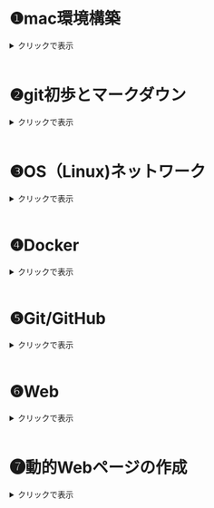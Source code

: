
# ❶mac環境構築

<details><summary>クリックで表示</summary>

## homebrew
### *homebrewとは*
- MacやLinuxで使えるパッケージマネジャー（ソフトウェアをインストール・管理するための便利ツール）

⇨Homebrewを使うと、ターミナル上から簡単にツールを入れたりアップデートしたりできる。

 <br/>

### *インストール*
1.  公式サイトからインストール用のコマンドを入手（以下）

```
/bin/bash -c "$(curl -fsSL https://raw.githubusercontent.com/Homebrew/install/HEAD/install.sh)"
```

2. terminalに貼り付け実行（パスワードはPCのものを使用）

3. 「Press RETURN to continue or any other key to abort 」が表示されたら、Enterキーで実行

4. 「Installation successful」と出たらインストール完了

5. 以下のコマンドをterminalに入力し、バージョン情報が表示されれば正常
```
brew -v
```

 <br/>

## Git
### *Gitとは*
- コードの変更履歴を記録・管理するためのツール（**ローカル環境**）

    - 特徴：　バージョン管理・履歴・ブランチ機能・共同開発
 <br/>

### *インストール*
Gitは元々インストールされている場合もあるため、まず以下のコマンドで確認する。
```
git -v
```
git versionが表示されればGitは利用可能

*"コマンドラインデベロッパーツールが必要です"と表示された場合はインストールを行う。

完了するとGitが利用できる。

 <br/>

 ## GitHub
 ### *GitHubとは*
- Gitのデータをインターネット上で共有するサービス（**リモート環境**）

    - 特徴：　Gitのリポジトリをクラウド上に・コードの公開・共有

 <br/>

### *Githubアカウント*
Git(hub)の利用にはアカウントの作成が必要
- Github公式サイトにアクセスしてサインアップ⇨
[GitHub](https://github.com/)

<br/>

### *リポジトリの作成*
リポジトリ：　Gitで管理するプロジェクト（コード・ファイル・フォルダ・履歴等）の入れ物

- "New repository"を選択
    - Repository name：プロジェクト名
    - Description(任意)：内容の説明
    - Public / Private：公開設定 *（後で変更可能）*
    - **Initialize this repository with "README file"** ：READMEファイル（説明書）を作る場合チェック☑️



<br/>

## GitHub Desktop
### *GitHub Desktopとは*

- ターミナルを使わなくてもGitを使えるGUIツール

    - 特徴：　管理・コミット（変更記録）・プッシュ・プル・ブランチ切り替え・GitHub接続がカンタンに

<br/>

### *インストール*
1. 公式サイトからアプリをダウンロード⇨[GitHub Desktop](https://github.com/apps/desktop)

2. GitHubアカウントでログイン
3. フォルダやファイルをリポジトリへ登録

<br/>

### *使い方（GitHub Desktop版）*


---
#### push
---
 登録したファイル内容の変更等を保存すると、GitHub Desktop上に反映される

⇨　GitHub Desktop上の"Commit to main"より変更を保存

⇨　"Push origin" でGitHub上にアップロードされる

<br/>

### *使い方（コマンド版）*
ターミナルへのコマンド入力でも同じ操作ができる

git
- clone
- add
- commit
- push
- init
- remote add


<br/>

## Docker
### *Dockerとは*
- アプリと環境設定を丸ごと軽量なパッケージ（＝コンテナ）にすることで、どこでも同じ動作が保証される仕組み
    - イメージ：　コンテナを作るための設計図。OSやソフトウェア、設定が入っている。
    - コンテナ：　実際に動いている実行中の環境＝１つのVM
    - Dokerfile：　イメージを作るためのレシピ。テキストファイルで環境を定義

<br/>

### *インストール*
- Macの場合は**Docker Desktop**を使うとラク

    ⇨DockerはLinuxのVMを使っているため、Desktop版で自動構築してもらうのが簡単

1. 公式サイトからダウンロード⇨[Docker](https://www.docker.com/)

2. アプリケーションフォルダに移動し開く

3. 利用規約に同意、こだわりがなければ推奨設定を利用

4. 動作状況を確認
    - メニューバーに🐳のマークがある場合正常に起動している
    - または、ターミナル上で以下を入力し、バージョン情報が表示されれば正常
    ```
    docker -v
    ```

5. 現在実行中のDockerコンテナを確認

以下のコマンドで起動中のコンテナ一覧が表示される

```
docker ps
```
- `docker ps -a`：すべてのコンテナを表示（停止中含む）
- `docker ps -q`：コンテナIDのみを表示（スクリプトで使うときに便利）

<br/>

## docer-compose
- 複数のDockerコンテナを一括で構成・起動・管理できるツール

- Docker Desktopにcomposeも同梱されており、すぐ使える場合が多い
    - ターミナル上で以下を入力し、バージョン情報が表示されれば正常
    ```
    docker-compose -v
    ```
<br/>

## Visual Studio Code
- 拡張機能が豊富なマルチOSコードエディタ

<br/>

### *インストール*
1. 公式サイトからダウンロード⇨[visuaistudio](https://code.visualstudio.com/)

2. アプリケーションフォルダにインストールして起動
3. 拡張機能でカスタム

    - おすすめカスタム機能⇨[VScodeおすすめカスタム](https://qiita.com/qrrq/items/0e116a59743874d18cb1)

<br/>

### *terminal*
- Macのターミナル（bash,zsh）をVScode内で開いているイメージ

<br/>

## まとめ
以下が確認できればとりあえずOK
- コマンドラインで確認

    - `docker ps`

    - `docker-compose -v`

    - `git -v`

    - `brew -v`

- PCのアプリケーションフォルダで確認

    - github desktop
    - visual studio code

</details>

<br/>

# ❷git初歩とマークダウン

<details><summary>クリックで表示</summary>

## SSH（Secure Shell）
- ネットワークを通じて別のPCと安全に通信するためのプロトコル、SSH鍵ペア（**公開鍵＆秘密鍵**）で認証
- 特徴：暗号化通信、リモートアクセス、トンネリング（他のHTTPなどのプロトコルの通信も安全に）
- **GitHubなど、リモートローカル間でデータをやり取りするにはSSH認証が必要**
- 一般的にHTTPSより安全

**※HTTPS**　ーもう一つの認証方法
- アクセスのたびにユーザー名とパスワード（アクセストークン）を使って認証
- **Web通信**を安全にするために使う

<br/>

### *SSH接続の設定*
#### SSH鍵の作成
1. SShキーを入れるフォルダ（デフォルト）に移動
   ```
   $cd ~/.ssh
    ```
2. コマンドでSSH鍵ペアを生成する
    ```
    ssh-keygen -t rsa
    ```

3. 鍵の保存場所がデフォルトの`~/.ssh/id_rsa `になっていることを確認
4. パスワードの設定（入力が見えないので注意）
5. 任意でパスフレーズを設定（しない場合はエンター）

6. 以下のように生成される

<img src="https://prog-8.com/shared/images/document/34/165533606243.png" width="50%">

引用 > https://prog-8.com/docs/git-env

7. .sshファイル内に鍵が作成できていることを確認
```
ls ~/.ssh
```

#### SSH公開鍵の登録（GitHub）

1. SShキーのフォルダ（デフォルト）に移動
   ```
   $cd ~/.ssh
    ```
2. 公開鍵ファイル内容の閲覧
    ```
    cat id_rsa.pub
    ```
3. `ssh-rsa`から始まり、メールアドレスで終わる長い文字列が公開鍵
4. GitHubにログインし、「Setting > SSH and GPG keys >  New SSH key」へ

   Keyフィールドに先程の公開鍵をコピペ⇨「Add SSH Key」
5. 接続の確認
   ```
   ssh -T git@github.com
   ```
   接続できていれば以下メッセージが表示
   ```
   Hi <Your GitHub Username>! You've successfully authenticated,...
   ```

参考⇩
> https://qiita.com/shizuma/items/2b2f873a0034839e47ce

<br/>

## リポジトリ
リポジトリ：　Gitで管理するプロジェクト（コード・ファイル・フォルダ・履歴等）の入れ物

### *リポジトリの作成*
- "New repository"を選択
    - Repository name：プロジェクト名
    - Description(任意)：内容の説明
    - Public / Private：公開設定 *（後で変更可能）*
    - **Initialize this repository with "README file"** ：READMEファイル（説明書）を作る場合チェック☑️



## clone
- リモート上のリポジトリをローカルに履歴やブランチごとコピーすること
    - 特徴：　ローカルで編集可、バックアップ、バージョン管理

## commit
- ローカルリポジトリ内で変更を保存する操作
    - ファイルの状態、作成者、タイムスタンプなどの情報をもつ
    - コミットメッセージ：変更点を説明するコメントで、履歴を振り返るときに大事

## push
- commitをリモートリポジトリに送信する操作
    - 共有、バックアップになる

<br/>

### *Clone〜Pushまでの流れ　【GitHub Desktop ver.】*
[terminal(コマンド)で行う場合はコチラ](#clonepushまでの流れgitコマンドver)

＜はじめに＞
必要に応じて、ローカル上にGitのリポジトリ（履歴を管理する場所）を作成する。
- プロジェクトのフォルダ内で実行すると、”.git”という隠しフォルダが作成される。（これはバージョン管理に必要な情報を記録する）
- コマンドは以下⇩
    ```
    git init
    ```

＜Clone＞

すでにリモート環境にあるリポジトリを履歴ごとローカルにコピー⇩
```
Git clone <repositoryのURL>
```

＜commit＞

1. commitの準備として、記録したい変更を指定する(ステージング)
```
#変更したファイル名を指定
git add <file>

#現在のフォルダとその中のすべての変更をまとめて指定
git add .
```

2. ステージングした変更をリポジトリに記録（＝Commit）
```
git commit -m "<commit message>"
```

＜push＞

1. ローカルとリモートの接続を設定(リモートリポジトリ名の`<name>`は、通常は`origin`)
```
git remote add <name> <remote_repository_url>
```

2. commitをpush（`<branch＿name>`は送信したいブランチ名、mainやmasterなど）

```
git push <remote_name> <branch_name>

#通常は
git push origin main
```

<br/>

### *Clone〜Pushまでの流れ　【Gitコマンドver.】*

＜Clone＞

1. GitHub Desktopを開き、GitHubアカウントでログイン

2. - 既存リポジトリがない場合

     "Clone a repository from the Internet"を選択
   - 他のリポジトリがある場合

        左上のメニューバーからFile >Clone Repositoryを選択

3. タブからGitHub.com　>　リポジトリ一覧からクローンしたいリポジトリを選択
4. ”Local Path”からローカル上でのコピー先を選択
5. クローンが完了するとGitHub Desktopの画面がクローンしたリポジトリの管理画面に切り替わる

＜commit＞

1. 編集したファイルを保存（必須）

2. GitHub Desktopを開き、保存した変更点が表示されていることを確認

3. 画面左下のCommit Massage（Summary）を記入

4. ”Commit to main”をクリックする

＜push＞

1. GitHub Desktopの画面右上にある"Push origin" をクリック

2. GitHub上で変更点が反映されていれば成功

<br/>

## まとめ
- 安全な通信にはSSH接続が必要
- リモート・ローカル環境間でデータ転送（clone・pushなど）をするにはまずSSH接続
- コマンドを使う時は「現在地cd」と「コマンド」、「接続先」を確認

<br/>

</details>

<br/>

# ❸OS（Linux)ネットワーク

<details><summary>クリックで表示</summary>

## ネットワーク通信の設定
※今回は共有ネットワーク環境へのSSHアクセスを想定

1. SSH接続用の秘密鍵を用意、配置する
- pemファイル（鍵や証明書情報のテキストファイル）をホームディレクトリに配置
   - ない場合は`.ssh`に配置する
   ```
    #.sshの権限を一時変更
    chmod 700 .ssh/

    #pemファイルをダウンロード > .sshへ移動
    mv Downloads/<秘密鍵名.pem> .ssh/

    #pemファイルの権限変更
    chmod 600 .ssh/<秘密鍵名.pem>.pem
    ```

2. リモート環境にログインする

```
# -iで秘密鍵を指定
ssh -i ~/.ssh/<秘密鍵名.pem> <ユーザー名>@<ホスト名またはIPアドレス>
```
**＜2回目以降の接続は上記のコマンドのみ入力すればログイン可能＞**

<br/>

## シェルコマンドの実行
シェルコマンド：コンピュータに指示する言葉

オプション：コマンドの後ろにつけて指示を細かく調整する（-〇〇）

Tab補完：コマンドやファイル名などを、途中で予測して補完してくれる機能

### *基本のシェルコマンド*

#### 場所
- `cd`…ディレクトリに移動
  ```
  #パスを確認
  cd ~/<目的とするディレクトリ名>
  ```
- `find`…特定の条件でファイルやディレクトリを探す
  ```
  #カレントディレクトリ以下から特定の名前のファイルを探す

  find . -name "hoge.txt"
  ```
- `mv`…ファイル移動・ファイル名変更
  ```
  #sampleをDocumentsフォルダへ
  mv sample.txt ~/Documents/

  #oldnameからnewnameへ名称変更
  mv oldname.txt newname.txt
  ```
- `pwd`…カレントディレクトリの絶対パスを表示

#### 表示
- `ls`…ディレクトリ内容の表示
  - `ls -l`：詳細表示(権限や更新日時なども表示)
  - `ls -a`：隠しファイルを含む全てを表示
  - `ls -d`：ディレクトリ自体の内容を表示（中身ではない）
  - `ls -ld`：ディレクトリ自体が存在するかの確認

- `cat`…ファイル内容の全表示（コマンドライン上で）
- `less`…ファイル内容のページごと表示（別ウィンドウで）
    - q：終了　
    - /：検索

#### 作成
- `mkdir`…新しい空ディレクトリの作成
  ```
  mkdir <作成したいディレクトリ名>
  ```

- `touch`…新しい空ファイルの作成(既存のファイル名を指定すると、タイムスタンプのみ更新)
  ```
  touch <作成または更新したいファイル名>
  ```


#### 完全削除（注意！）
- `rm`…ファイル削除
  - `rm -r`…ディレクトリごと削除
  - `rm -i` …削除前に確認（`rm: remove 'file.txt'?`など）

#### その他操作
- `cp`…ファイルをコピー
- `grep`…検索
- `head`/`tail`…先頭/末尾の数行を表示
- `diff`…ファイルの差分を比較
- `wc`…文字数をカウント
- `tar`…アーカイブ（複数ファイルを一つにまとめる）**⇨圧縮はしない**
  ```
  tar [オプション] [アーカイブファイル名] [アーカイブするファイルまたはディレクトリ]
  ```
    - `-c`：新しいアーカイブファイルを作成
    - `-x`：アーカイブファイルを展開

- `zip`…**複数をまとめる＋圧縮**
  ```
  zip（作るZipファイル名）（圧縮するファイル）
  ```
- `unzip`…解凍

#### 特殊記号
- `*`/`?`：ワイルドカード、伏字として使える
- `|`：パイプ、前のコマンドの出力をそのまま次のコマンドに適用
- `>`：リダイレクト、出力を>の右側のファイルに上書き

<br/>

### *＋αコマンド*
<details><summary>クリックで表示</summary>

- `ln`：リンクを作成
  - ハードリンク：元ファイルの中身（inode）を見て、それにつながる別の入口を作成（＝共有）
    ⇨元ファイル消えてもデータ残る
    ```
    ln ファイル名 リンク名
    ```

  - シンボリックリンク：元ファイルへのパスを記録した別ファイルを作成（≒ショートカット）
    ⇨あくまでもショトカなので、元ファイルが消えたら消える
    ```
    ln -s target_directory リンク名
    ```

- `tr`
- `sed`
- `awk`
- `cut`
- `sort`
- `uniq`
- `comm`
- `date`


<br/>

</details>

<br/>

### *vim(vi)*
vim：テキストエディタviの拡張版、高い拡張性と軽い動作
- コマンド上で全て完結
- キーボードで全て操作可能
    - インサートモード：文字の編集
    - コマンドモード：コマンドの実行

#### 使い方
1. ターミナル上で編集したいファイルを指定
   ```
   vim <ファイル名>
   ```

2. vim画面が開く⇨`i`を入力するとインサートモードで編集できる
3. 編集後`esc`でコマンドラインモードへ
4. vimを閉じてターミナルに戻る
   - 保存: `:w`
   - 保存して終了: `:wq` または `:x`
   - 別の名前で保存: `:w <新しいファイル名>`
   - 変更がなければ終了: `:q`
   - 変更があっても強制終了: `:q!`
   - 強制的に保存して終了(権限チェックをすっ飛ばし、擬似sudo状態で書き込める): `:wq!`

## 権限
### *権限 rwxとは*
- ファイルやディレクトリに対するアクセス制御、「誰が」「何の操作を」できるか示す
- r(read・読み取り)、w(write・書き込み)、x(execute・実行)

  - **ファイルの場合**

    r：ファイル内容閲覧（＝`cat`,`less`コマンドが使える）
    w：編集・修正・削除可（＝`echo`,`rm`）
    x：ファイルをプログラムとして実行可
  - **ディレクトリの場合**
    r：ディレクトリ内のファイル名表示（＝`ls`）、**ファイルの中身を見るにはファイルの読み取り権限が別で必要**
    w：ディレクトリ内にファイル作成・名前変更・削除ができる（＝`touch`,`mkdir`,`mv`,`rm`）
    x：**ディレクトリ内に入れる**（＝`cd`）


    ⚠️たとえファイルアクセス権限があっても、そのファイルのあるディレクトリのxがないと操作できない！

<br/>

### *権限の表現方法*
- ユーザー権限は、ファイル所有者（User）・ファイルのグループ（Group）・その他（Others）の順で９ケタで表示される
  ```
  #U=rwx, G=r-x, O=r--の場合

  -rwxr-xr--  1 user group 4096 Apr 20 10:00 my_file.txt
  ```


- 各ユーザーの権限rwxは、０〜７の数字でも表現できる
- r=4, w=2, x=1となっており、権限はこの和で表現される
  - 例：r-x = 4+0+1=5（読み取り＋実行権限あり）
- `chmod`で権限を変更できる
  - ```
    chmod u+x my_script.sh  　# 所有者に実行権限を追加
    ```
  - ```
    chmod 755 my_executable 　# 数値で三者の権限を指定
    ```

参考 > https://qiita.com/shisama/items/5f4c4fa768642aad9e06

<br/>

### *基本の権限コマンド*
   - `chmod`…権限変更
   - `sudo`…＜一時的に＞管理者権限で実行（管理者はroot）

```
# ディレクトリを他人のホームディレクトリに作成

sudo -u <ターゲットユーザー名> mkdir /home/<ターゲットユーザー名>/<作成したいディレクトリ名>
```

   - `sudo -i`…一時的にrootとしログインした状態に
   - `su`…＜完全に＞ユーザー切り替え、パスワード必要、`exit`で元のユーザーへ
   - `chown`…所有者の変更
   - `chgrp`…グループを変更(グループ権限を利用したいときなど)

   - `tmp`…一時ファイルや一時ディレクトリを保存するディレクトリ
     - 通常はホームディレクトリ下に既存
     - 誰でも書き込み可能（＝一時的なファイルの共有場所になる）

<br/>

## ネットワーク通信
### *ローカルとリモート（インスタンス）間のファイル送受信*
#### scp（Secure Copy）
SSHプロトコルを使ったファイルの送受信、安全
- **リモート⇨ローカル**
  ```
  #基本（-iで秘密鍵ファイルを指定）
  scp -i <ローカルの秘密鍵ファイルパス> <リモートのユーザー名>@<リモートホスト>:<リモートのディレクトリパス>
  ```
  - 例(リモートishikawa@18.181.175.189にある、example.txtというファイルを、ローカルDesktopにコピー)
  ```
  scp -i ~/.ssh/training-2025-ishikawa.pem ishikawa@18.181.175.189:~/Kensyu/example.txt ~/Desktop/
  ```

- **ローカル⇨リモート**
  ```
  # ディレクトリの場合`-r`もつける
  scp -r <秘密鍵> <ローカルのディレクトリパス> <リモートのユーザー名>@<リモートホスト>:<リモートのディレクトリパス>

  ```
  - 例
  ```
  scp -r -i ~/.ssh/training-2025-ishikawa.pem ~/Desktop/test ishikawa@18.181.175.189:~/Kensyu/
  ```

#### curl
  様々なプロトコル（HTTPなど）でデータ転送（＝スクリプト向き）
- **Webコンテンツの取得やAPI連携**
  ```
  # ページのHTMLデータを取得
  curl <URL>
  ```

#### wget
 Webからのファイルダウンロードに特化
- Web上のファイルやサイト全体のDLに向く
  ```
  wget <URL>
  ```

<br/>

### *IPアドレス*
ネットワーク上でデバイスを識別し、通信を可能に
- グローバルIPアドレス
  - ネット上の住所、世界で一意
  - ISPが割り当て（動的か固定）
  - ネットと直接通信
- ローカルIPアドレス
  - ローカル上の住所、そのローカル上では一意
  - ルーターが自動割り当て
  - NATによりグローバルIPに変換して通信している

#### IPアドレスの確認
- グローバルIP
  ```
  curl ifconfig.me
  ```

- ローカルIP
  - コマンド
    ```
    # en0は、PC内でWifiを扱っている部分
    ifconfig en0
    ```
  - 設定から

    「システム設定 > ネットワーク > WiFi詳細 > TCP/IP」

<br/>

### *通信系コマンド*
- `ping`…「あるホスト（IPやドメイン）に対して通信が届くか」を調べるコマンド(疎通確認)
  - 他者のPCとの通信
    ```
    ping <通信したいPCのローカルIPアドレス>
    ```

  - 公式サイトとの通信
    ```
    ping <サイトのアドレス>
    ```

<br/>

## まとめ
- ネットワークへのSSH接続をする場合、**秘密鍵**を忘れずに
- コマンドライン上で直接ファイル編集をしたい場合は、適宜vimを使う
- **権限解決**は超大事！ファイル・ディレクトリの権限をそれぞれ確認し、適宜`chmod`
- ローカル・リモート間のデータ送受信は`scp`
- `ping`（疎通確認）はよく使う


</details>

<br/>

# ❹Docker

<details><summary>クリックで表示</summary>

## 仮想化
- 一つの物理的なコンピュータ上で、複数のコンピュータ環境を同時に動作させる技術
- 使いたいハード環境の再現も可（Switchでファミコンのゲームができるみたいな＝ファミコンのような動作環境をソフトウェアで作ってSwitchに入れてる）

  *ホスト型*
  - ハードウェアの上のホストOSにインストールし、その上でゲストOSを管理する
  - OSの上にOSを載せるので負荷大きい

  *ハイパーバイザー型*
  - ハードウェアにインストールし、その上でゲストOSを管理
  - CPU・メモリなどを独立したVMにする、**それぞれがOS（ゲストOS）をもつ**
  - アプリ同士の干渉がない

  *コンテナ型*
  - ホストOSにインストール、その上でアプリケーションを管理
  - アプリ＋実行用の設定等をコンテナという単位で分割、**ホストOSのカーネルを共有**(＝OSレベルでの仮想化)
  - ゲストOSが存在しない⇨起動早い
  - 軽量で高速、移植性が高い、デプロイしやすい


## Docker Engineとは
コンテナ型仮想化ソフトウェア。ホストOSのカーネルを使って動作しており、この上にコンテナを乗せられる。

- **docker CLI**
Docker Engine用のコマンドラインツール

<br/>

## Dockerとは
- コンテナ型仮想化を行うプラットフォームの一つ
  - 環境の再現性高い（パッケージなので）
  - アプリ配布・デプロイが簡単
  - アプリが小さく分割でき、開発が効率化
  - リソース効率が高い（負荷小さい）
  - CI/CDの効率化

### *Dockerの仕組み*
- アプリと環境設定を丸ごと軽量なパッケージ（＝Dockerイメージ）にし、イメージからコンテナという実行環境を起動する
⇨どこでも同じ動作が保証される仕組み

    - Dockerfile：　イメージのレイヤーを作るための設計図。テキストファイルで環境を定義
      - レイヤー式なので、既存のイメージに追加するだけでOK（欲しいコマンドなど書き足す）

    - **イメージ**：　コンテナを作るためのテンプレート。ソフトウェア・設定に関するファイルやメタ情報が入ったレイヤー構造をもつ

    - **コンテナ**：　実際に動作する実行環境＝１つの軽量なVM

- ①既存のイメージを用いてコンテナを作る方法と、②Dockerfile⇨イメージ⇨コンテナの順に作る方法がある


## ①コンテナ起動（既存のイメージを用いる）

### 前提条件
- Docker Desktopがインストール済み
- ターミナルが起動できる

※今回は Ubuntu公式Dockerイメージを使用

### *新しくコンテナを作る*
1. Dockerがインストールされていることを確認
   ```
   docker -v
   ```
2. Docker Hubから、Ubuntu公式イメージをダウンロード
   ```
   docker pull ubuntu
   ```
3. コンテナを起動`docker run`ー　実行するコマンドを指定しないと停止するので、通常はrunのみでは使わない

   ```
   # 対話的なシェルを起動（一般的なコマンド・コンテナ操作が可能）

   docker run -it ubuntu /bin/bash
   ```
4. 起動中のコンテナを確認

   ```
   docker ps
   または
   docker container ls [option]
   ```
- `docker ps -a`：すべてのコンテナを表示（停止中含む）
- `docker ps -q`：コンテナIDのみを表示（スクリプトで使うときに便利）

※今いるコンテナの名前（ID）を知りたい場合`docker ps`は使えないので以下を使う
```
echo $CONTAINER_NAME
```

5. コンテナを停止
   ```
   docker stop <コンテナ名またはID>
   ```
## ②コンテナ起動（Dockerfile⇨イメージ⇨コンテナの順に作る）

1. Dockerfileを読み込んで、指示された手順を実行し、最終的にDockerイメージを生成
   ```
   docker build [オプション] [Docker fileのあるディレクトリパス]
   ```

2. イメージからコンテナを作る（既存の場合と同じ）
   ```
   docker run -it ubuntu /bin/bash
   ```

<br/>

## *既存のコンテナに入る*
1. コンテナを動かす
   ```
   docker start <Dockerの名前かID>
   ```
2. 動かしたコンテナに入る
   （実行中のコンテナ内で新しいコマンドを実行する`exec`）
```
docker exec -it <DockerのID> /bin/bash
```

<br/>

## コンテナ内での操作
- 対話的なシェルを起動していれば、通常のシェルコマンド（`ls` など）でOK
-  vimを開くとき
コンテナ内でのvimインストールが必要（その後は通常と同じ）
```
apt-get update
apt-get install vim
```

※Dockerfileを作る時点でvimの設定を入れておけば、インストールは不要になる

<br/>

### イメージタグとバージョン指定
タグ：イメージのバージョンを識別・特定するラベル

⇨バージョン指定することで、完全に同じ環境を再現できるように

`ubuntu:20.04`＝イメージ名：タグ
※指定しないと`latest`タグになる（非推奨）

<br/>

## バインドマウント
- ホストマシン（Dockerが動作しているPC）のファイル・ディレクトリを、コンテナ内にマウント（接続）する（≒共有フォルダ）
- コンテナ内で変更すると、元ファイルも連動
  - コード変更のたびにコンテナを再構築する必要がなくなる
  - コンテナを削除してもホスト上にデータ残る

<br/>

### *マウントのしかた*
1. マウントしたいホストOSのディレクトリに移動
2. 以下で新たなコンテナを作成
   ※バインドマウントは既存のコンテナにはつけられない

```
<マウントしたいホストOSのディレクトリ> % docker run -it --mount type=bind,source="$(pwd)",target=/app ubuntu /bin/bash
```

またはターミナル上で
```
docker run -it --name <作るコンテナ名> -h dirtest --mount type=bind,src=<ローカルのパス>,dst=/app/dm_test ubuntu /bin/bash
```

<br/>

#### オプション-it
`docker run`に必須のオプション
- コンテナ内でのコマンド入力が可能に・コンテナの出力がターミナルに表示されるようになる

*詳細*

`-i`（ローカルの入力をコンテナの標準入力に接続）と、`-t`（コンテナ内のプロセスがターミナルで動作しているかのように振る舞う）を合体

<br/>

## リモート環境でコンテナを操作
1. リモート環境に接続（SSH）
   ```
   #例
   ssh -i ~/.ssh/training-2025-username.pem <username>@3.112.222.235
   ```
2. 基本コマンドは同様
3. ⚠️**バインドマウントのみ注意**

   直接ローカルからファイルをマウントすることはできない（リモートホストへのファイル転送を挟む必要がある）

   1. ローカルファイルをリモートに転送（scp）
   ```
   # デスクトップのtestディレクトリをリモートのKensyuに転送

   scp -r -i ~/.ssh/training-2025-ishikawa.pem ~/Desktop/test ishikawa@3.112.222.235:~/Kensyu/
   ```
   2. リモートのパス（ローカルファイルを入れたところ）を指定し、バインドマウントした新しいコンテナを作成

    ```
    # リモートホストのKensyuと、コンテナ上の/dm_testをマウント

    docker run -it --name remote_dm -h dirtest --mount type=bind,src=/home/ishikawa/Kensyu/test,dst=/app/dm_test ubuntu /bin/bash
    ```

    3. マウントしたディレクトリに移動し、ローカルのディレクトリ（ファイル）があるか確認
    `cd` `ls -l`

## volume
ボリューム：Docker上にあるデータの永続的な保管場所（≒ハードディスク）


<br/>

## 基本コマンドまとめ
- `docker pull`：イメージを取得
- `docker run`：新しくコンテナを作る
- `docker images``docker image ls`：保存されているイメージを確認
- `docker rm`：コンテナを削除・`rmi`だとイメージを削除
- `docker exec`：実行中のコンテナ内に命令する
- `docker cp`：ホストーコンテナ間でコピー（同期は無し）
- `docker start`：既存のコンテナを起動
- `docker top`：コンテナ内で動作しているプロセスを表示

- `image build`：Dockerfileからイメージを作成

<br/>

## 基本オプションまとめ
- `-it`：`docker run`に必須のオプション
  - コンテナ内でのコマンド入力が可能に・コンテナの出力がターミナルに表示されるようになる
- `-d`：バックグラウンドでコンテナを実行
  - 常に動作させるアプリなど
- `--name`：名前をつける

<br/>

## docker-compose
- 複数のDockerコンテナを一括で構成・起動・管理できるツール
- Yamlファイルにすることで、複数のdockerコマンドをまとめて実行可能

- Docker Desktopにcomposeも同梱されており、すぐ使える場合が多い
    - ターミナル上で以下を入力し、バージョン情報が表示されれば正常
    ```
    docker-compose -v
    ```

<br/>


<br/>

</details>

<br/>

# ❺Git/GitHub

<details><summary>クリックで表示</summary>

## Git
### *Gitとは*
- コードの変更履歴を記録・管理するためのツール（**ローカル環境**）

    - 特徴：　バージョン管理・履歴・ブランチ機能・共同開発

※インストール等については[Mac環境構築](#git)を参照

 <br/>

 ## GitHub
 ### *GitHubとは*
- Gitのデータをインターネット上で共有するサービス（**リモート環境**）
- 特徴：　Gitのリポジトリをクラウド上に・コードの公開・共有

<br/>

## GitHub Desktop
### *GitHub Desktopとは*

- ターミナルを使わなくてもGitを使えるGUIツール

    - 特徴：　管理・コミット（変更記録）・プッシュ・プル・ブランチ切り替え・GitHub接続がカンタンに

<br/>

##　基本用語
- リポジトリ：Gitで管理するプロジェクト（コード・ファイル・フォルダ・履歴等）の入れ物
- working directory（ワークツリー）：ファイルを作成したり編集するディレクトリ
- staging area（インデックス）：次にコミットする変更を一時的に保管

*使い方*

## ①GitHub Desktopの場合
[コマンドの場合はこちら](#コマンドの場合)

### *リポジトリの作成*

- "New repository"を選択
    - Repository name：プロジェクト名
    - Description(任意)：内容の説明
    - Public / Private：公開設定 *（後で変更可能）*
    - **Initialize this repository with "README file"** ：READMEファイル（説明書）を作る場合チェック☑️


<br/>

## ②コマンドの場合（ローカル）

### *リポジトリの作成〜コミットまで*
1. プロジェクト用のルートディレクトリを作成し、移動
   ```
   cd ~/Documents
   mkdir IT-training
   cd IT-training 
   ```
2. `.git`ディレクトリgitのバージョン管理情報全てを格納する隠しディレクトリ）を配置
   - これをルートディレクトリ下におくことでプロジェクトがgitの管理下に入る
  ```
  git init
  ```
3. リポジトリのワーキングディレクトリ下で新規ファイルを作成
   ```
   touch 0423.txt
   ```
4. 新規ファイルをステージングエリアに追加
   ```
   git add 0423.txt
   ```
5. 必要に応じて`git status`で状態を確認
   - ワーキングディレクトリの状態（ステージングまで反映されていない変更やファイルの確認など）
   - ステージングエリアの状態（`git add`されたファイル情報）
6. ステージングエリアの内容をコミット
   ```
   #-m以下はコミットメッセージ
   git commit -m "Add new file: 0423.txt"
   ```
7. `git status`でコミットできているか確認
8. ファイル内容を編集した場合も、同様にadd⇨commit

<br/>

### コミットを修正・取り消す
HEAD：最新のコミット
- `git reset`
  - `--soft`：ステージング・ワーキングの内容は変更せずに、HEADを指定したコミットにする（前のコミットでの変更は、「ステージ前」として残る）
  - 直前のコミットを修正したい場合
  - `--mixed`：ステージングの内容をクリア（前のコミットでの変更は、「ステージ前」として残る）
  - 間違えたコミットを取り消し、ステージングからやり直す場合
  - `--hard`：指定したコミット時の状態に戻す（それ以降のコミット内容は全て破棄）
  - ローカルで履歴を完全削除したい場合（非推奨）

<br/>

- `git log`:リポジトリのコミット履歴を表示する

<br/>

## ブランチ
- プロジェクトの履歴・機能を枝分かれ上に表すもの
  - 並行作業・分離しての機能開発やバグ修正・実験に向いている
- main branch：リポジトリにデフォルトであるブランチ、最終的に全てマージされる幹

### ブランチの作成
1. ブランチの状態の確認（＊ついているのが現在地）
   ```
   #-aでローカル・リモート両方のブランチを表示
   git branch -a
   ```
2. 新しいブランチの作成（新しいブランチは、最初元のブランチと同じ情報をもつ）
   ```
   git branch <ブランチ名>
3. 作成したブランチに切り替える
   ```
   git checkout <切り替えたいブランチ名>
   ```

### ブランチでの操作
1. 操作したいブランチに切り替え`git checkout`
2. ブランチ上でファイルを編集しコミット
3. ブランチ上でpush
4. 元のブランチ（mainなど）にマージする

### GitHubからcloneして編集・Pushする場合
1. GitHubの目的のリポジトリからclone
   ```
   git clone <リポジトリURL>
   ```
2. cloneしてきたリポジトリに移動
3. ブランチの作成・編集・add・commit
4. リモートリポジトリにpush
   ```
   git push -u origin ishikawa
   ```
5. GitHub上に変更が反映されているか確認⇨プルリクエスト
6. マージ

`git stash`：コミットせずに変更内容を保存したいときに、一時的に保存する

※別の場所に移動してコミットする（コミットはしたい）場合はそのまま移動してコミットすればいい



</details>

<br/>

# ❻Web
<details><summary>クリックで表示</summary>

- Webブラウザ：PC等にインストールされているソフトウェア、Chrome・Safariなど
- Webサーバー：インターネットに接続されたコンピュータで動作するソフトウェア、nginx・Apacheなど
- DNSサーバー：ドメイン名（人間の指示）に対応するIPアドレスを特定する

## Webサイトの表示（クライアント-サーバーモデル）
1. ドメイン名（https〜）を入力⇨WebブラウザがHTTPリクエストを作成
   - どのWebサーバーに何を要求しているか等の情報を含む
2. DNSサーバーがドメイン名をIPアドレスに変換⇨Webブラウザに返す
3. ブラウザがWebサーバーに接続
4. Webサーバーがブラウザからのリクエストを受け取る
5. 要求されたデータを含む**HTTPレスポンス**をブラウザに返す
6. ブラウザは受け取った内容を画面に反映
   - HTML：基本表示
   - CSS：見た目の装飾
   - JavaScript：動的な動き

## HTML
- Webページを作成するためのマークアップ言語（＝テキストを<>で囲むことで役割を定義する）
- HTML5は最新主要バージョン


### HTMLを書く
```
<!DOCTYPE html>　＃HTML5であることを宣言
<html lang="ja">
<head>　＃画面表示されない設定（文字コード・タイトルなど）
    <meta charset="UTF-8">
    <title>ページのタイトル</title>
</head>
<body>
    <h1>見出し</h1>　＃数字が大きくなると重要度下がる
    <p>これは段落です。</p>
    <a href="https://www.example.com">リンク</a>
    <img src="image.jpg" alt="説明">
</body>
</html>
```


## HTTP/HTTPS
- WebブラウザとWebサーバーがやり取りするための通信プロトコル（規約）
  - リクエスト：ブラウザ⇨サーバー
    - Method：要求する操作内容
    - URL：リソースの場所
    - ヘッダー：リクエストへの追加設定（ブラウザ種類の指定など）
    - Body：データの内容

  - レスポンス：サーバー⇨ブラウザ
    - ステータスコード：処理結果を表す3桁の数字（200OK、404NotFoundなど）
    - ヘッダー：追加情報（データ形式など）
    - Body


- ステートレス：過去のリクエストやレスポンスの履歴は保持しない⇨保持するには別でCookie等を用いる
- HTTPS：暗号化したもの

## HTMLを表示する
①ローカル上で直接開く

![イメージ①](https://github.com/Suzuka-Ishikawa/IT-training/blob/main/img/web%E4%BB%95%E7%B5%84%E3%81%BF%E2%91%A0.png)

HTMLファイルを検索バーにドラッグor Finderで開く

```
# fileプロトコル：ファイルシステムを介してローカルと直接やり取り
file:///Users/…
```

②ローカルにnginxを導入

![イメージ②](https://github.com/Suzuka-Ishikawa/IT-training/blob/main/img/Web%E4%BB%95%E7%B5%84%E3%81%BF%E2%91%A1.png)


1. Homebrewを通してnginxをインストール⇨起動
   ```
   brew install nginx
   brew services start nginx
   ```
2. nginx設定ファイルを開き、http>server>rootを確認（ここがアクセス先になる）
3. 必要に応じて設定を変更
   ```
   vim /usr/local/etc/nginx/nginx.conf

   # rootの後がパス、indexの後が最初に探すファイル名
   root   /Users/brainsadmin20250401/Documents;
            index  index.html index.htm test.html;
   ```
4. 設定のテスト（構文エラーがないか）
   ```
   sudo nginx -t
   ```
5. 変更を反映（リロード）
   ```
   brew services reload nginx
   ```
6. ブラウザでアクセス
   ```
   http://localhost:8080/test.html
   ```

③Dockerでnginxコンテナを起動

![イメージ③](https://github.com/Suzuka-Ishikawa/IT-training/blob/main/img/Web%E4%BB%95%E7%B5%84%E3%81%BF%E2%91%A2.png)

1. Dockerデスクトップを起動
2. nginx公式イメージをインストール
   ```
   docker pull nginx
   ```
3. 「ポートマッピング」＋「目的のファイルとバインドマウント」したコンテナを起動する
   ```
   docker run -it -d -p 8080:80 --name test_nginx4 -v /Users/brainsadmin20250401/Documents://usr/share/nginx/html nginx:latest
   ```
4. ②と同じく`localhost:8080`からのドメインで検索
   ```
   http://localhost:8080/test.html
   ```

### Dockerでのnginx起動が便利な理由
nginxを直接OSにインストールしてしまうと…
- nginx本体をアンインストールしても、設定ファイル等が残ってしまう（バグを起こすことも）

## Dockerのポートマッピング
- 隔離されたコンテナのポートと、ホストOSの特定のポートを関連づける
- ホストOSからhttp://localhost:8080 にアクセスすると、コンテナ内のWebサーバーに接続
  ```
  docker run -p 8080:80 my-web-app
  ```

## file/HTTPプロトコルの違い
- `file:///`
  - ローカル上のファイルシステムに直アクセス
  - 直接ファイルを読み込みレンダリング（＝Webサーバーを介さない）
- `HTTP`
  - WebサーバーとWebブラウザが通信するためのプロトコル
  - `localhost`の場合は、ローカル上（PCなどのコンピュータ）で動作しているWebサーバーに対してリクエスト

<br/>

# まとめ
- WebページはWebブラウザとWebサーバーが、HTTPというプロトコル（規則）に則ってデータを送受信することで表示される
- その過程で、IPアドレスを扱うDNSサーバーや、Dockerコンテナと紐付けるポートマッピングが仲介することが多い
- WebサーバーはDockerコンテナ上に構築すると管理や移籍が楽＆キレイ

</details>

<br/>

# ❼動的Webページの作成

<details><summary>クリックで表示</summary>

## 今回のゴール
" EC2上の任意インスタンス上にdocker上でwebサーバ（nginx）が稼働し、ブラウザからアクセスすると動きのあるページが閲覧できる "
- コンテナは決められたEC2インスタンスで稼働する
- あらかじめ決められた条件（ポート等）を満たしている
- 稼働した元となるコード（index.htmlやDockerファイル等）はGitHub上にアップロードされている
- README.mdがあり、そこには構築が記載され、環境が再現可能

<br/>

## Dockerfileの作成
[Dockerfileはこちら](https://github.com/Suzuka-Ishikawa/IT-training/blob/main/Dockerfile)
```
# ベースイメージを指定
FROM ubuntu:20.04

# 作業ディレクトリを/appに設定（/appはコンテナ上の慣例的な作業ディレクトリ）
WORKDIR /app

# パッケージリストを更新
RUN apt-get update

# vimをインストール
RUN apt-get update && \
    apt-get install -y vim

# Nginxをインストール
RUN apt-get install -y nginx

# ローカルのファイルをコンテナ内の/appディレクトリにコピー
COPY . /app/

# Nginxのデフォルトの公開ディレクトリを削除
RUN rm -rf /var/www/html

# /appの内容をNginxのデフォルトの公開ディレクトリにシンボリックリンク（nginxが/appのファイルを参照できる）
RUN ln -s /app /var/www/html

# 公開するポートを指定（HTTPのデフォルトポート）
EXPOSE 80

# スクリプトを実行するコマンド（今回はnginxを起動）
CMD ["nginx", "-g", "daemon off;"]
```

## HTMlの作成
ページの基本構造

```
<!DOCTYPE html>　＃HTML5であることを宣言
<html lang="ja"> ＃ページで利用する言語を指定
<head>　＃画面表示されない設定（文字コード・タブのタイトルなど）
    <meta charset="UTF-8">　＃文字エンコーディング（文字の正しい表示）
    <title>IT-training</title>　＃タブに表示されるタイトル（SEOに重要）
　　<link rel="stylesheet" href="styles.css">　＃CSSファイル（今回はstyles.css）の読み込み
　　<link rel="icon" href="favicon.ico"> ＃ファビコン（タブのアイコン）の指定
　　<script src="script.js"></script>　＃JavaScriptファイルの読み込み
</head>
<body>
　　<div class="container">　＃divで段落わけ、containerという名前のclass名を適用
   　　 <h1>シンプルToDo</h1>　＃見出し、数字が小さいほど強調

        <div class="input-area">　＃新しいタスクの入力欄とボタンを段落化
            <input type="text" id="taskInput" placeholder="新しいタスクを入力">　＃タスク入
力のテキストボックス（idはJSから参照するときに使う）
            <button id="addTaskBtn">追加</button>　＃タスク追加用ボタン
        </div>

        <ul class="task-list" id="taskList">　＃タスク表示の順序なしリスト
            </ul>
    </div>

</body>
</html>
```

## CSSの作成
Webページの基本的な見た目を定義
```

```

## JavaScriptの作成
Webページに動きのある機能を追加
```
```

※作成したDockerfileは、ルートディレクトリ上（HTML、CSS、JSファイルがある場所）におく

## ローカルのDockerでの実装
1. Dockerイメージのビルド
   ターミナル上でDockerfileのあるディレクトリに移動しビルド
   ```
   docker build -t <your_image_name> .

   # ビルドされたか確認
   docker images
   ```
2. Dockerコンテナの実行
   ```
   #ホストマシンが8080ポートをコンテナの80番ポートにマッピング
   docker run -d -p 8080:80 <your_image_name>
   ```
3. ブラウザで`http://localhost:8080`にアクセスしてWebページが閲覧できるか確認

<br/>

## リモートのDockerでの実装
1. Dockerイメージにタグ付け
   ```
   docker tag <your_image_name> <your_dockerhub_username>/<your_repository_name>:latest
   ```
2. DockerHubのリポジトリにdockerイメージをプッシュ
   ```
   docker push <your_dockerhub_username>/<your_repository_name>:latest
   ```

3. EC2インスタンスの起動・接続
   ```
   ssh -i ~/.ssh/training-2025-ishikawa.pem ishikawa@57.180.48.167
   ```
4. EC2インスタンス上にイメージをプル
   ```
   docker pull <your_dockerhub_username>/<your_repository_name>:latest
   ```
5. Dockerコンテナの実行
   ```
   #EC2インスタンスの80番ポートをコンテナの80番ポートにマッピング
   docker run -d -it --name IT-training -p 80:80 <your_dockerhub_username>/<your_repository_name>:latest
   ```
6. EC2インスタンスのパブリックIPアドレスを確認→ブラウザで表示
   ```
   curl -s ifconfig.me
   ```

## 構成ファイルの編集（イメージの再ビルド）
1. ファイルを編集
2. これまで同様にイメージをビルド
   ```
   docker build -t <your_image_name> .
   ```
3. 古いコンテナを停止・削除
   ```
   docker stop <container_id>
   docker rm <container_id>
   ```
4. 再ビルドしたイメージを用いてコンテナを起動

## 構成ファイルの編集（マウント）
毎回イメージの再ビルドをするのは非効率

→ホストマシンのディレクトリをコンテナにマウント

1. ローカルのディレクトリをインスタンス上に転送
   ```
   scp -r -i ~/.ssh/training-2025-ishikawa.pem ~/Documents/GitHub/S.I ishikawa@57.180.48.167:~/Web/
   ```
2. インスタンス環境上に移動
3. バインドマウント・ポートマッピングしたコンテナを起動
   ```
   #最初に実行するコマンド（CMD）はDockerfile上で指定しているため、/bin/bashなどは付けない

   docker run -d -it --name web_test -h dirtest -p 8082:80 --mount type=bind,src=/home/ishikawa/Web,dst=/app suzukai/it-training:latest
   ```
4. ブラウザでアクセス
   ```
   http://57.180.48.167:<ホストのポート番号＞/
   ```
　またはパブリックIPアドレスを確認しアクセス
   ```
   curl -s ifconfig.me
   ```

## ページ表示に変更が反映されないとき
1. ブラウザのキャッシュの確認
  - キャッシュの影響で変更前の内容が表示されることも
    - 強制リロード（ハードリロード）`Cmd + Shift + R`やリロードボタン
    - 開発者ツールのアプリケーションタブ > Clear storage > Clear site data
2. ポートマッピングの確認
   - ホスト側のポート番号に重複があると干渉
   - 通常8080:80となっているが適宜8081〜に変更する
3. マウントの確認
   - バインド・ボリュームマウントをあらかじめ設定しておき、開発中でもブラウザで表示状態が確認できるようにする

<br/>

※混乱してしまったら諦めて作り直す⇩
<details><summary>クリックで表示</summary>
イメージ名・ポート番号等を新たに設定し、新しくコンテナ作り直す（上記の手順を一周する）

1. ローカルのDockerfileのあるディレクトリに移動
2. ローカルのディレクトリをリモートへ転送（必要に応じて）
   ```
   ssh -i ~/.ssh/training-2025-ishikawa.pem ishikawa@57.180.48.167
   ```
3. イメージをビルド
   ```
   docker build -t todo3 .
   ```
4. ローカルでDockerコンテナ起動、確認
   ```
   #ホストのポート番号注意
   docker run -d -p 8084:80 todo3
   ```
5. イメージにタグをつける
   ```
   docker tag todo3 <GitHubユーザー名>/<タグ>:latest
   ```
6. タグをつけたイメージをDocker Hubにプッシュ
   ```
   docker push <GitHubユーザー名>/<タグ>:latest
   ```
7. インスタンス環境にログイン
8. インスタンス上でイメージをプル
   ```
   docker pull <GitHubユーザー名>/<タグ>:latest
   ```
9.  コンテナを起動
   ```
   #ホストのポート番号に注意（重複ないように）
   docker run -d -it --name <コンテナ名> <ホストポート番号>:80 <GitHubユーザー名>/<タグ>:latest
   ```
10. `docker ps`でコンテナの状況を確認
11. ブラウザでアクセスして確認
    - 今回（5/9の研修発表）のホストポートは20089
    ```
    http://<リモート環境のIPアドレスまたはDNS名>:<ホスト側のポート>/
    ```

</details>

<br/>

### ローカルストレージ

<br/>


</details>

<br/>